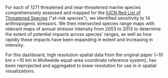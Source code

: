 For each of 1271 threatened and near-threatened marine species comprehensively assessed and mapped for the [IUCN Red List of Threatened Species](https://www.iucnredlist.org/) ("at-risk species"), we identified sensitivity to 14 anthropogenic stressors. We then intersected species range maps with relevant maps of annual stressor intensity from 2003 to 2013 to determine the extent of potential impacts across species’ ranges, as well as how rapidly these impacts have been expanding in extent and increasing in intensity.

For this dashboard, high resolution spatial data from the original paper (~10 km x ~10 km in Mollweide equal-area coordinate reference system), has been reprojected and aggregated to lower resolution for use in in spatial visualizations.
